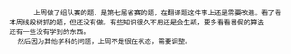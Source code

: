 

            上周做了组队赛的题，是第七届省赛的题，在翻译题这件事上还是需要改进。看了看
	  本周线段树抓的题，但还没有做。有些知识很久不用还是会生疏，要多看看暑假的算法
	  还有一些没有学到的东西。
	    然后因为其他学科的问题，上周不是很在状态，需要调整。
                  
